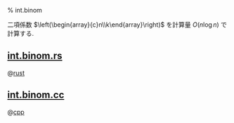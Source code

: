 % int.binom

二項係数
$\left(\begin{array}{c}n\\k\end{array}\right)$
を計算量 $O(n \log n)$ で計算する.

## [int.binom.rs](int.binom.rs)

@[rust](int.binom.rs)

## [int.binom.cc](int.binom.cc)

@[cpp](int.binom.cc)
